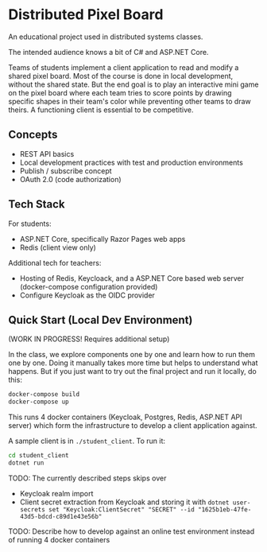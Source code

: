 # Distributed Pixel Board

An educational project used in distributed systems classes.

The intended audience knows a bit of C# and ASP.NET Core.

Teams of students implement a client application to read and modify a shared
pixel board. Most of the course is done in local development, without the shared
state. But the end goal is to play an interactive mini game on the pixel board
where each team tries to score points by drawing specific shapes in their team's
color while preventing other teams to draw theirs. A functioning client is
essential to be competitive.

## Concepts

- REST API basics
- Local development practices with test and production environments
- Publish / subscribe concept
- OAuth 2.0 (code authorization)

## Tech Stack

For students:

- ASP.NET Core, specifically Razor Pages web apps
- Redis (client view only)

Additional tech for teachers:

- Hosting of Redis, Keycloack, and a ASP.NET Core based web server (docker-compose configuration provided)
- Configure Keycloak as the OIDC provider

## Quick Start (Local Dev Environment)

(WORK IN PROGRESS! Requires additional setup)

In the class, we explore components one by one and learn how to run them one by
one. Doing it manually takes more time but helps to understand what happens. But
if you just want to try out the final project and run it locally, do this:

```bash
docker-compose build
docker-compose up
```

This runs 4 docker containers (Keycloak, Postgres, Redis, ASP.NET API server)
which form the infrastructure to develop a client application against.

A sample client is in `./student_client`. To run it:

```bash
cd student_client
dotnet run
```

TODO: The currently described steps skips over
- Keycloak realm import
- Client secret extraction from Keycloak and storing it with `dotnet user-secrets set "Keycloak:ClientSecret" "SECRET" --id "1625b1eb-47fe-43d5-bdcd-c89d1e43e56b"`

TODO: Describe how to develop against an online test environment instead of running 4 docker containers
